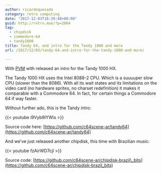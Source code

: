 ```yaml
---
author: ricardoquesada
category: retro computing
date: "2017-12-03T16:39:48+00:00"
guid: http://retro.moe/?p=2064
tag:
  - chipdisk
  - commodore-64
  - tandy1000
title: Tandy 64, and intro for the Tandy 1000 and more
url: /2017/12/03/tandy-64-and-intro-for-the-tandy-1000-and-more/

---
```

With [PVM](http://pungas.space) with released an intro for the Tandy 1000 HX.

The Tandy 1000 HX uses the Intel 8088-2 CPU. Which is a suuuuper slow CPU (slower than the 8086). With all its wait states and its limitations on the video card (no hardware sprites, no charset redefinition) it makes it comparable with a Commodore 64. In fact, for certain things a Commodore 64 if way faster.

Without further ado, this is the Tandy intro:

{{< youtube i9Vyb9IYWis >}}

Source code here: [https://github.com/c64scene-ar/tandy64](https://github.com/c64scene-ar/tandy64)

And we've just released another chipdisk, this time with Brazilian music:

{{< youtube fzAirWD7cjI >}}

Source code: [https://github.com/c64scene-ar/chipdisk-brazil\_bits](https://github.com/c64scene-ar/chipdisk-brazil_bits)
